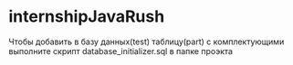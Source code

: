 # internshipJavaRush
Чтобы добавить в базу данных(test) таблицу(part) с комплектующими выполните скрипт database_initializer.sql в папке проэкта
